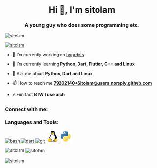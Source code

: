<h1 align="center">Hi 👋, I'm sitolam</h1>
<h3 align="center">A young guy who does some programming etc.</h3>

<p align="left"> <img src="https://komarev.com/ghpvc/?username=sitolam&label=Profile%20views&color=0e75b6&style=flat" alt="sitolam" /> </p>

<p align="left"> <a href="https://github.com/ryo-ma/github-profile-trophy"><img src="https://github-profile-trophy.vercel.app/?username=sitolam" alt="sitolam" /></a> </p>

- 🔭 I’m currently working on [hyprdots](https://github.com/Sitolam/hyprdots)

- 🌱 I’m currently learning **Python, Dart, Flutter, C++ and Linux**

- 💬 Ask me about **Python, Dart and Linux**

- 📫 How to reach me **79202140+Sitolam@users.noreply.github.com**

- ⚡ Fun fact **BTW I use arch**

<h3 align="left">Connect with me:</h3>
<p align="left">
</p>

<h3 align="left">Languages and Tools:</h3>
<p align="left"> <a href="https://www.gnu.org/software/bash/" target="_blank" rel="noreferrer"> <img src="https://www.vectorlogo.zone/logos/gnu_bash/gnu_bash-icon.svg" alt="bash" width="40" height="40"/> </a> <a href="https://dart.dev" target="_blank" rel="noreferrer"> <img src="https://www.vectorlogo.zone/logos/dartlang/dartlang-icon.svg" alt="dart" width="40" height="40"/> </a> <a href="https://git-scm.com/" target="_blank" rel="noreferrer"> <img src="https://www.vectorlogo.zone/logos/git-scm/git-scm-icon.svg" alt="git" width="40" height="40"/> </a> <a href="https://www.linux.org/" target="_blank" rel="noreferrer"> <img src="https://raw.githubusercontent.com/devicons/devicon/master/icons/linux/linux-original.svg" alt="linux" width="40" height="40"/> </a> <a href="https://www.python.org" target="_blank" rel="noreferrer"> <img src="https://raw.githubusercontent.com/devicons/devicon/master/icons/python/python-original.svg" alt="python" width="40" height="40"/> </a> </p>

<p><img align="left" src="https://github-readme-stats.vercel.app/api/top-langs?username=sitolam&show_icons=true&locale=en&layout=compact" alt="sitolam" /></p>

<p>&nbsp;<img align="center" src="https://github-readme-stats.vercel.app/api?username=sitolam&show_icons=true&locale=en" alt="sitolam" /></p>

<p><img align="center" src="https://github-readme-streak-stats.herokuapp.com/?user=sitolam&" alt="sitolam" /></p>

